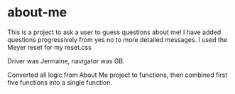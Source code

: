 # about-me
This is a project to ask a user to guess questions about me! 
I have added questions progressively from yes no to more detailed messages. 
I used the Meyer reset for my reset.css

Driver was Jermaine, navigator was GB.

Converted all logic from About Me project to functions, then combined first five functions into a single function.
